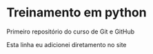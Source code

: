 # Treinamento em python
 Primeiro repositório do curso de Git e GitHub

 Esta linha eu adicionei diretamento no site
